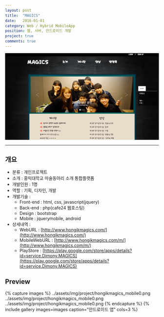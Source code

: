 ```yaml
---
layout: post
title:  "MAGICS"
date:   2016-01-01
category: Web / Hybrid MobileApp
position: 웹, 서버, 안드로이드 개발
project: true
comments: true
---
```


![Homepage Img](../assets/img/project/hongikmagics1.png)

---


## 개요
- 분류 : 개인프로젝트
- 소개 : 홍익대학교 마술동아리 소개 통합플랫폼
- 개발인원 : 1명
- 역할 : 기획, 디자인, 개발
- 개발기술 :
	- Front-end : html, css, javascript(jquery)
	- Back-end : php(cafe24 웹호스팅)
	- Design : bootstrap
	- Mobile : jquerymobile, android
- 상세내역 :
	- WebURL : [http://www.hongikmagics.com/](http://www.hongikmagics.com/)
	- MobileWebURL : [http://www.hongikmagics.com/m/](http://www.hongikmagics.com/m/)
	- PlayStore : [https://play.google.com/store/apps/details?id=service.Dimony.MAGICS](https://play.google.com/store/apps/details?id=service.Dimony.MAGICS)


## Preview
{% capture images %}
../assets/img/project/hongikmagics_mobile0.png
../assets/img/project/hongikmagics_mobile0.png
../assets/img/project/hongikmagics_mobile0.png
{% endcapture %}
{% include gallery images=images caption="안드로이드 앱" cols=3 %}
